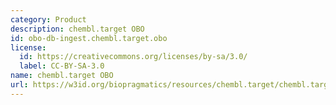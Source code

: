 ```yaml
---
category: Product
description: chembl.target OBO
id: obo-db-ingest.chembl.target.obo
license:
  id: https://creativecommons.org/licenses/by-sa/3.0/
  label: CC-BY-SA-3.0
name: chembl.target OBO
url: https://w3id.org/biopragmatics/resources/chembl.target/chembl.target.obo
---
```

